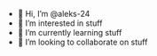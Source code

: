 - 👋 Hi, I’m @aleks-24
- 👀 I’m interested in stuff
- 🌱 I’m currently learning stuff
- 💞️ I’m looking to collaborate on stuff

<!---
aleks-24/aleks-24 is a ✨ special ✨ repository because its `README.md` (this file) appears on your GitHub profile.
You can click the Preview link to take a look at your changes.
--->
